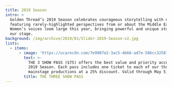 ```yaml
---
title: 2019 Season
intro: >
  Golden Thread’s 2019 Season celebrates courageous storytelling with new works
  featuring rarely-highlighted perspectives from or about the Middle East.
  Women’s voices loom large this year, bringing powerful and unique stories to
  our stage.
background: /img/archive/2019/01/Slider-2019-Season-v2.jpg
lists:
  - items:
      - image: 'https://ucarecdn.com/7e9907e2-3ac5-4b66-ad7e-586cc32587bb/'
        text: >-
          THE 3 SHOW PASS ($75) offers the best value and priority access to our
          2019 Season. Each pass includes one ticket to each of our three
          mainstage productions at a 25% discount. Valid through May 5, 2019.
        title: THE THREE SHOW PASS
---
```


